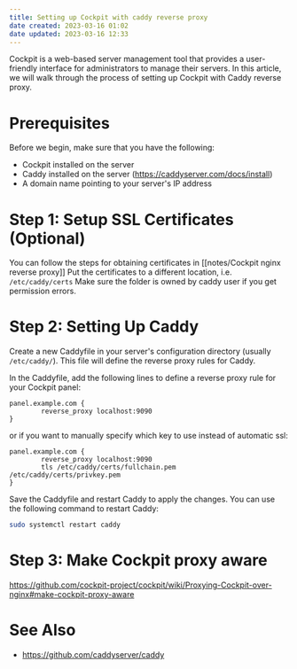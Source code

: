 ```yaml
---
title: Setting up Cockpit with caddy reverse proxy
date created: 2023-03-16 01:02
date updated: 2023-03-16 12:33
---
```


Cockpit is a web-based server management tool that provides a user-friendly interface for administrators to manage their servers. In this article, we will walk through the process of setting up Cockpit with Caddy reverse proxy.

# Prerequisites

Before we begin, make sure that you have the following:

- Cockpit installed on the server
- Caddy installed on the server (<https://caddyserver.com/docs/install>)
- A domain name pointing to your server's IP address

# Step 1: Setup SSL Certificates (Optional)

You can follow the steps for obtaining certificates in [[notes/Cockpit nginx reverse proxy]]
Put the certificates to a different location, i.e. `/etc/caddy/certs`
Make sure the folder is owned by caddy user if you get permission errors.

# Step 2: Setting Up Caddy

Create a new Caddyfile in your server's configuration directory (usually `/etc/caddy/`). This file will define the reverse proxy rules for Caddy.

In the Caddyfile, add the following lines to define a reverse proxy rule for your Cockpit panel:

```nginx
panel.example.com {
        reverse_proxy localhost:9090
}
```

or if you want to manually specify which key to use instead of automatic ssl:

```nginx
panel.example.com {
        reverse_proxy localhost:9090
        tls /etc/caddy/certs/fullchain.pem /etc/caddy/certs/privkey.pem
}
```

Save the Caddyfile and restart Caddy to apply the changes. You can use the following command to restart Caddy:

```bash
sudo systemctl restart caddy
```

# Step 3: Make Cockpit proxy aware

<https://github.com/cockpit-project/cockpit/wiki/Proxying-Cockpit-over-nginx#make-cockpit-proxy-aware>

# See Also

- <https://github.com/caddyserver/caddy>
